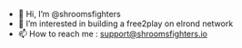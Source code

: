 - 👋 Hi, I’m @shroomsfighters
- 👀 I’m interested in building a free2play on elrond network
- 📫 How to reach me : support@shroomsfighters.io
